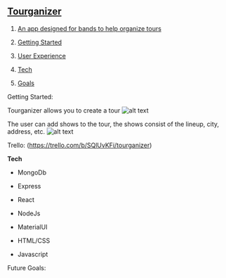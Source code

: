 ## [**Tourganizer**](https://tourganizer.herokuapp.com/) <a name="home"></a> 

1. [An app designed for bands to help organize tours](#desc)

2. [Getting Started](#start)

3. [User Experience](#ui) 

4. [Tech](#tech)

5. [Goals](#goals)

Getting Started: <a name="start"></a> 

Tourganizer allows you to create a tour
![alt text](https://i.imgur.com/f3QvYdG.png)

The user can add shows to the tour, the shows consist of the lineup, city, address, etc.
![alt text](https://i.imgur.com/VQ4ge7S.png)



Trello: (https://trello.com/b/SQlUvKFi/tourganizer) <a name="ui"></a> 











<a name="tech"></a> **Tech**

* MongoDb

* Express

* React

* NodeJs

* MaterialUI

* HTML/CSS

* Javascript




Future Goals: <a name="goals"></a> 


